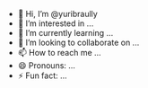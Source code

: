 - 👋 Hi, I’m @yuribraully
- 👀 I’m interested in ...
- 🌱 I’m currently learning ...
- 💞️ I’m looking to collaborate on ...
- 📫 How to reach me ...
- 😄 Pronouns: ...
- ⚡ Fun fact: ...

<!---
yuribraully/yuribraully is a ✨ special ✨ repository because its `README.md` (this file) appears on your GitHub profile.
You can click the Preview link to take a look at your changes.
--->
